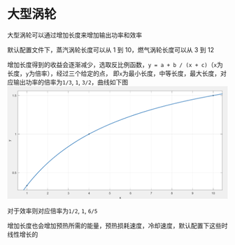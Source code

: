 # 大型涡轮
大型涡轮可以通过增加长度来增加输出功率和效率

默认配置文件下，蒸汽涡轮长度可以从 1 到 10，燃气涡轮长度可以从 3 到 12

增加长度得到的收益会逐渐减少，选取反比例函数，`y = a + b / (x + c)`（`x`为长度，`y`为倍率），经过三个给定的点，
即`x`为最小长度，中等长度，最大长度，对应输出功率的倍率为`1/3`, `1`, `3/2`，曲线如下图
![img.png](img.png)

对于效率则对应倍率为`1/2`, `1`, `6/5`

增加长度也会增加预热所需的能量，预热损耗速度，冷却速度，默认配置下这些时线性增长的
